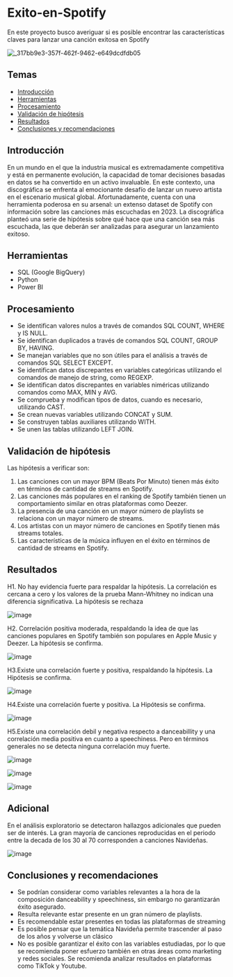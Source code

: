 # Exito-en-Spotify
En este proyecto busco averiguar si es posible encontrar las características claves para lanzar una canción exitosa en Spotify

![_317bb9e3-357f-462f-9462-e649dcdfdb05](https://github.com/carolina-cubillos/Exito-en-Spotify/assets/152019603/02814c78-8536-4277-b4ab-97459cb522cc)


## Temas
- [Introducción](#introducción)
- [Herramientas](#herramientas)
- [Procesamiento](#procesamiento)
- [Validación de hipótesis](#validación-de-hipótesis)
- [Resultados](#resultados)
- [Conclusiones y recomendaciones](#conclusiones-y-recomendaciones)

## Introducción
En un mundo en el que la industria musical es extremadamente competitiva y está en permanente evolución, la capacidad de tomar decisiones basadas en datos se ha convertido en un activo invaluable. En este contexto, una discográfica se enfrenta al emocionante desafío de lanzar un nuevo artista en el escenario musical global. Afortunadamente, cuenta con una herramienta poderosa en su arsenal: un extenso dataset de Spotify con información sobre las canciones más escuchadas en 2023. La discográfica planteó una serie de hipótesis sobre qué hace que una canción sea más escuchada, las que deberán ser analizadas para asegurar un lanzamiento exitoso.

## Herramientas
- SQL (Google BigQuery)
- Python 
- Power BI

## Procesamiento
- Se identifican valores nulos a través de comandos SQL COUNT, WHERE y IS NULL.
- Se identifican duplicados a través de comandos SQL COUNT, GROUP BY, HAVING.
- Se manejan variables que no son útiles para el análisis a través de comandos SQL SELECT EXCEPT.
- Se identifican datos discrepantes en variables categóricas utilizando el comandos de manejo de string, como REGEXP.
- Se identifican datos discrepantes en variables niméricas utilizando comandos como MAX, MIN y AVG.
- Se comprueba y modifican tipos de datos, cuando es necesario, utilizando CAST.
- Se crean nuevas variables utilizando CONCAT  y SUM.
- Se construyen tablas auxiliares utilizando WITH.
- Se unen las tablas utilizando LEFT JOIN.


  
## Validación de hipótesis
Las hipótesis a verificar son:

1. Las canciones con un mayor BPM (Beats Por Minuto) tienen más éxito en términos de cantidad de streams en Spotify. 
2. Las canciones más populares en el ranking de Spotify también tienen un comportamiento similar en otras plataformas como Deezer.
3. La presencia de una canción en un mayor número de playlists se relaciona con un mayor número de streams.
4. Los artistas con un mayor número de canciones en Spotify tienen más streams totales.
5. Las características de la música influyen en el éxito en términos de cantidad de streams en Spotify.


## Resultados

H1. No hay evidencia fuerte para respaldar la hipótesis. La correlación es cercana a cero y los valores de la prueba Mann-Whitney no indican una diferencia significativa. La hipótesis se rechaza

![image](https://github.com/carolina-cubillos/Exito-en-Spotify/assets/152019603/2e8ed2bf-7c0c-4d89-ab36-453bb1794ef1)

H2. Correlación positiva moderada, respaldando la idea de que las canciones populares en Spotify también son populares en Apple Music y Deezer. La hipótesis se confirma.

![image](https://github.com/carolina-cubillos/Exito-en-Spotify/assets/152019603/60f93e20-2cc8-4041-a618-fcb8731429f2)

H3.Existe una correlación fuerte y positiva, respaldando la hipótesis. La Hipótesis se confirma.

![image](https://github.com/carolina-cubillos/Exito-en-Spotify/assets/152019603/2b7a1dc0-f7b5-40ea-adbf-7030400b7015)

H4.Existe una correlación fuerte y positiva.  La Hipótesis se confirma.

![image](https://github.com/carolina-cubillos/Exito-en-Spotify/assets/152019603/4b5f5d0e-fbe4-49f8-a355-faf3ec1117ec)

H5.Existe una correlación debil y negativa respecto a danceabillity y una correlación media positiva en cuanto a speechiness. Pero en términos generales no se detecta ninguna correlación muy fuerte.

![image](https://github.com/carolina-cubillos/Exito-en-Spotify/assets/152019603/fc8ccdc1-b07d-4bfa-a209-85b14b77c7e7)

![image](https://github.com/carolina-cubillos/Exito-en-Spotify/assets/152019603/4e2f01a5-9344-4bba-9237-84fdddf07c41)

![image](https://github.com/carolina-cubillos/Exito-en-Spotify/assets/152019603/f9d04446-d6c0-462a-9c18-f3a6dc9ae350)





## Adicional
En el análisis exploratorio se detectaron hallazgos adicionales que pueden ser de interés.
La gran mayoría de canciones reproducidas en el periodo entre la decada de los 30 al 70 corresponden a canciones Navideñas. 

![image](https://github.com/carolina-cubillos/Exito-en-Spotify/assets/152019603/672ca5e1-5ee3-49a9-b0a4-6b751af32e77)




## Conclusiones y recomendaciones
- Se podrían considerar como variables relevantes a la hora de la composición danceability y speechiness, sin embargo no garantizarán éxito asegurado.
- Resulta relevante estar presente en un gran número de playlists.
- Es recomendable estar presentes en todas las plataformas de streaming
- Es posible pensar que la temática Navideña permite trascender al paso de los años y volverse un clásico
- No es posible garantizar el éxito con las variables estudiadas, por lo que se recomienda poner esfuerzo también en otras áreas como marketing y redes sociales. Se recomienda analizar resultados en plataformas como TikTok y Youtube.
